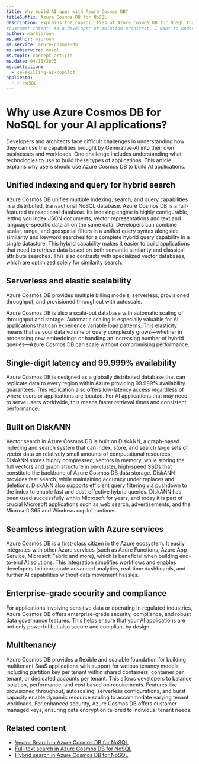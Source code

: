 ```yaml
---
title: Why build AI apps with Azure Cosmos DB?
titleSuffix: Azure Cosmos DB for NoSQL
description: Explains the capabilities of Azure Cosmos DB for NoSQL that provide benefits for building AI-applications.
#customer intent: As a developer or solution architect, I want to understand Cosmos DB's unique features so that I can make a more informed decision on whether to use it to build AI applications.
author: markjbrown
ms.author: mjbrown
ms.service: azure-cosmos-db
ms.subservice: nosql
ms.topic: concept-article
ms.date: 04/15/2025
ms.collection:
  - ce-skilling-ai-copilot
appliesto:
  - ✅ NoSQL
---
```


# Why use Azure Cosmos DB for NoSQL for your AI applications?
Developers and architects face difficult challenges in understanding how they can use the capabilities brought by Generative-AI into their own businesses and workloads. One challenge includes understanding what technologies to use to build these types of applications. This article explains why users should use Azure Cosmos DB to build AI applications.

## Unified indexing and query for hybrid search
Azure Cosmos DB unifies multiple indexing, search, and query capabilities in a distributed, transactional NoSQL database.
Azure Cosmos DB is a full-featured transactional database. Its indexing engine is highly configurable, letting you index JSON documents, vector representations and text and language-specific data all on the same data.
Developers can combine scalar, range, and geospatial filters in a unified query syntax alongside similarity and keyword searches for a complete hybrid query capability in a single datastore.
This hybrid capability makes it easier to build applications that need to retrieve data based on both semantic similarity and classical attribute searches. This also contrasts with specialized vector databases, which are optimized solely for similarity search.

## Serverless and elastic scalability
Azure Cosmos DB provides multiple billing models; serverless, provisioned throughput, and provisioned throughout with autoscale.

Azure Cosmos DB is also a scale-out database with automatic scaling of throughput and storage. Automatic scaling is especially valuable for AI applications that can experience variable load patterns. This elasticity means that as your data volume or query complexity grows—whether in processing new embeddings or handling an increasing number of hybrid queries—Azure Cosmos DB can scale without compromising performance.

## Single-digit latency and 99.999% availability
Azure Cosmos DB is designed as a globally distributed database that can replicate data to every region within Azure providing 99.999% availability guarantees. This replication also offers low-latency access regardless of where users or applications are located. For AI applications that may need to serve users worldwide, this means faster retrieval times and consistent performance.

## Built on DiskANN
Vector search in Azure Cosmos DB is built on DiskANN, a graph-based indexing and search system that can index, store, and search large sets of vector data on relatively small amounts of computational resources. DiskANN stores highly compressed, vectors in memory, while storing the full vectors and graph structure in on-cluster, high-speed SSDs that constitute the backbone of Azure Cosmos DB data storage. DiskANN provides fast search, while maintaining accuracy under replaces and deletions. DiskANN also supports efficient query filtering via pushdown to the index to enable fast and cost-effective hybrid queries. DiskANN has been used successfully within Microsoft for years, and today it is part of crucial Microsoft applications such as web search, advertisements, and the Microsoft 365 and Windows copilot runtimes.

## Seamless integration with Azure services
Azure Cosmos DB is a first-class citizen in the Azure ecosystem. It easily integrates with other Azure services (such as Azure Functions, Azure App Service, Microsoft Fabric and more), which is beneficial when building end-to-end AI solutions. This integration simplifies workflows and enables developers to incorporate advanced analytics, real-time dashboards, and further AI capabilities without data movement hassles.

## Enterprise-grade security and compliance
For applications involving sensitive data or operating in regulated industries, Azure Cosmos DB offers enterprise-grade security, compliance, and robust data governance features. This helps ensure that your AI applications are not only powerful but also secure and compliant by design.

## Multitenancy
Azure Cosmos DB provides a flexible and scalable foundation for building multitenant SaaS applications with support for various tenancy models, including partition key per tenant within shared containers, container per tenant, or dedicated accounts per tenant. This allows developers to balance isolation, performance, and cost based on requirements. Features like provisioned throughput, autoscaling, serverless configurations, and burst capacity enable dynamic resource scaling to accommodate varying tenant workloads. For enhanced security, Azure Cosmos DB offers customer-managed keys, ensuring data encryption tailored to individual tenant needs.

## Related content

- [Vector Search in Azure Cosmos DB for NoSQL](../nosql/vector-search.md)
- [Full-text search in Azure Cosmos DB for NoSQL](full-text-search.md)
- [Hybrid search in Azure Cosmos DB for NoSQL](hybrid-search.md)
